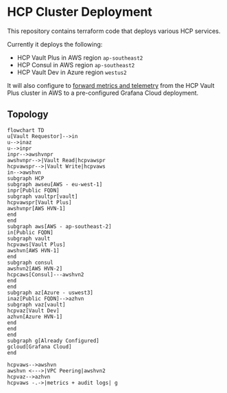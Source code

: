 # HCP Cluster Deployment

This repository contains terraform code that deploys various HCP services.

Currently it deploys the following:

- HCP Vault Plus in AWS region `ap-southeast2`
- HCP Consul in AWS region `ap-southeast2`
- HCP Vault Dev in Azure region `westus2`

It will also configure to [forward metrics and telemetry](https://developer.hashicorp.com/vault/tutorials/cloud-monitoring/vault-audit-log-grafana) from the HCP Vault Plus cluster in AWS to a pre-configured Grafana Cloud deployment.
## Topology

```mermaid
flowchart TD
u[Vault Requestor]-->in
u-->inaz
u-->inpr
inpr-->awshvnpr
awshvnpr-->|Vault Read|hcpvawspr
hcpvawspr-->|Vault Write|hcpvaws
in-->awshvn
subgraph HCP
subgraph awseu[AWS - eu-west-1]
inpr[Public FQDN]
subgraph vaultpr[vault]
hcpvawspr[Vault Plus]
awshvnpr[AWS HVN-1]
end
end
subgraph aws[AWS - ap-southeast-2]
in[Public FQDN]
subgraph vault
hcpvaws[Vault Plus]
awshvn[AWS HVN-1]
end
subgraph consul
awshvn2[AWS HVN-2]
hcpcaws[Consul]---awshvn2
end
end
subgraph az[Azure - uswest3]
inaz[Public FQDN]-->azhvn
subgraph vaz[vault]
hcpvaz[Vault Dev]
azhvn[Azure HVN-1]
end
end
end
subgraph g[Already Configured]
gcloud[Grafana Cloud]
end

hcpvaws-->awshvn
awshvn <--->|VPC Peering|awshvn2
hcpvaz-->azhvn
hcpvaws -.->|metrics + audit logs| g
```